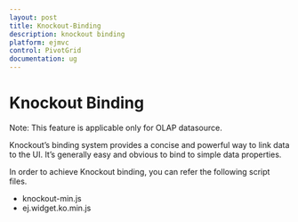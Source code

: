 ```yaml
---
layout: post
title: Knockout-Binding
description: knockout binding
platform: ejmvc
control: PivotGrid
documentation: ug
---
```


# Knockout Binding

Note: This feature is applicable only for OLAP datasource.

Knockout’s binding system provides a concise and powerful way to link data to the UI. It’s generally easy and obvious to bind to simple data properties.

In order to achieve Knockout binding, you can refer the following script files.

* knockout-min.js
* ej.widget.ko.min.js



